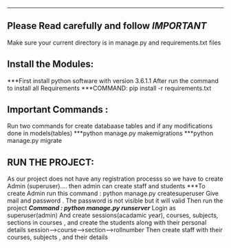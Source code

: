-------------------------------------------------------------------------------
Please Read carefully and follow ***IMPORTANT***
------------------------------------------------------------------------------

Make sure your current directory is in manage.py and requirements.txt files

Install the Modules:
-------------------------------------------------------------------------------
***First install python software with version 3.6.1.1
After run the command to install all Requirements
***COMMAND:  pip install -r requirements.txt

Important Commands :
--------------------------------------------------------------------------------
Run two commands for create databaase tables and if any modifications done in models(tables)
***python manage.py makemigrations
***python manage.py migrate

RUN THE PROJECT:
----------------------------------------------------------------------

As our project does not have any registration processs so we have to create 
Admin (superuser).... then admin can create staff and students
***To create Admin run this command :  python manage.py createsuperuser 
Give mail and password . The password is not visible but it will valid
Then run the project
***Command : python manage.py runserver***
Login as superuser(admin) 
And create sessions(acadamic year), courses, subjects, sections in courses , and 
create the students along with their personal details session-->course-->section-->rollnumber
Then create staff with their courses, subjects , and their details
